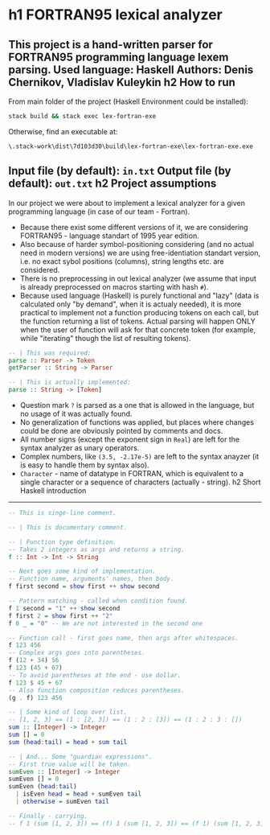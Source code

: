 h1 FORTRAN95 lexical analyzer
=====================
This project is a hand-written parser for FORTRAN95 programming language lexem parsing.
Used language: Haskell
Authors: Denis Chernikov, Vladislav Kuleykin
h2 How to run
-----------------------------------
From main folder of the project (Haskell Environment could be installed):
```bash
stack build && stack exec lex-fortran-exe
```
Otherwise, find an executable at:
```
\.stack-work\dist\7d103d30\build\lex-fortran-exe\lex-fortran-exe.exe
```
Input file (by default): `in.txt`
Output file (by default): `out.txt`
h2 Project assumptions
-----------------------------------
In our project we were about to implement a lexical analyzer for a given programming language (in case of our team - Fortran).
* Because there exist some different versions of it, we are considering FORTRAN95 - language standart of 1995 year edition.
* Also because of harder symbol-positioning considering (and no actual need in modern versions) we are using free-identiation standart version, i.e. no exact sybol positions (columns), string lengths etc. are considered.
* There is no preprocessing in out lexical analyzer (we assume that input is already preprocessed on macros starting with hash `#`).
* Because used language (Haskell) is purely functional and "lazy" (data is calculated only "by demand", when it is actualy needed), it is more practical to implement not a function producing tokens on each call, but the function returning a list of tokens. Actual parsing will happen ONLY when the user of function will ask for that concrete token (for example, while "iterating" though the list of resulting tokens).
```Haskell
-- | This was required:
parse :: Parser -> Token
getParser :: String -> Parser

-- | This is actually implemented:
parse :: String -> [Token]
```
* Question mark `?` is parsed as a one that is allowed in the language, but no usage of it was actually found.
* No generalization of functions was applied, but places where changes could be done are obviously pointed by comments and docs.
* All number signs (except the exponent sign in `Real`) are left for the syntax analyzer as unary operators.
* Complex numbers, like `(3.5, -2.17e-5)` are left to the syntax anayzer (it is easy to handle them by syntax also).
* `Character` - name of datatype in FORTRAN, which is equivalent to a single character or a sequence of characters (actually - string).
h2 Short Haskell introduction
-----------------------------------
```Haskell
-- This is singe-line comment.

-- | This is documentary comment.

-- | Function type definition.
-- Takes 2 integers as args and returns a string.
f :: Int -> Int -> String

-- Next goes some kind of implementation.
-- Function name, arguments' names, then body.
f first second = show first ++ show second

-- Pattern matching - called when condition found.
f 1 second = "1" ++ show second
f first 2 = show first ++ "2"
f 0 _ = "0" -- We are not interested in the second one

-- Function call - first goes name, then args after whitespaces.
f 123 456
-- Complex args goes into parentheses.
f (12 + 34) 56
f 123 (45 + 67)
-- To avoid parentheses at the end - use dollar.
f 123 $ 45 + 67
-- Also function composition reduces parentheses.
(g . f) 123 456

-- | Some kind of loop over list.
-- [1, 2, 3] == (1 : [2, 3]) == (1 : 2 : [3]) == (1 : 2 : 3 : [])
sum :: [Integer] -> Integer
sum [] = 0
sum (head:tail) = head + sum tail

-- | And... Some "guardian expressions".
-- First true value will be taken.
sumEven :: [Integer] -> Integer
sumEven [] = 0
sumEven (head:tail)
  | isEven head = head + sumEven tail
  | otherwise = sumEven tail

-- Finally - carrying.
-- f 1 (sum [1, 2, 3]) == (f) 1 (sum [1, 2, 3]) == (f 1) (sum [1, 2, 3])
```
